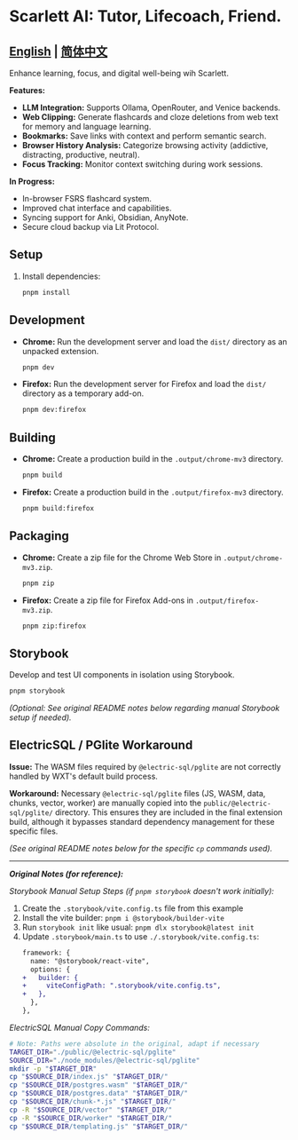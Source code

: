 # Scarlett AI: Tutor, Lifecoach, Friend.

[English](README.md) | [简体中文](README.zh.md)
---

Enhance learning, focus, and digital well-being wih Scarlett.

**Features:**
*   **LLM Integration:** Supports Ollama, OpenRouter, and Venice backends.
*   **Web Clipping:** Generate flashcards and cloze deletions from web text for memory and language learning.
*   **Bookmarks:** Save links with context and perform semantic search.
*   **Browser History Analysis:** Categorize browsing activity (addictive, distracting, productive, neutral).
*   **Focus Tracking:** Monitor context switching during work sessions.

**In Progress:**
*   In-browser FSRS flashcard system.
*   Improved chat interface and capabilities.
*   Syncing support for Anki, Obsidian, AnyNote.
*   Secure cloud backup via Lit Protocol.

## Setup

1.  Install dependencies:
    ```sh
    pnpm install
    ```

## Development

*   **Chrome:** Run the development server and load the `dist/` directory as an unpacked extension.
    ```sh
    pnpm dev
    ```
*   **Firefox:** Run the development server for Firefox and load the `dist/` directory as a temporary add-on.
    ```sh
    pnpm dev:firefox
    ```

## Building

*   **Chrome:** Create a production build in the `.output/chrome-mv3` directory.
    ```sh
    pnpm build
    ```
*   **Firefox:** Create a production build in the `.output/firefox-mv3` directory.
    ```sh
    pnpm build:firefox
    ```

## Packaging

*   **Chrome:** Create a zip file for the Chrome Web Store in `.output/chrome-mv3.zip`.
    ```sh
    pnpm zip
    ```
*   **Firefox:** Create a zip file for Firefox Add-ons in `.output/firefox-mv3.zip`.
    ```sh
    pnpm zip:firefox
    ```

## Storybook

Develop and test UI components in isolation using Storybook.

```sh
pnpm storybook
```

*(Optional: See original README notes below regarding manual Storybook setup if needed).*

## ElectricSQL / PGlite Workaround

**Issue:** The WASM files required by `@electric-sql/pglite` are not correctly handled by WXT's default build process.

**Workaround:** Necessary `@electric-sql/pglite` files (JS, WASM, data, chunks, vector, worker) are manually copied into the `public/@electric-sql/pglite/` directory. This ensures they are included in the final extension build, although it bypasses standard dependency management for these specific files.

*(See original README notes below for the specific `cp` commands used).*

---

***Original Notes (for reference):***

*Storybook Manual Setup Steps (if `pnpm storybook` doesn't work initially):*
1. Create the `.storybook/vite.config.ts` file from this example
2. Install the vite builder: `pnpm i @storybook/builder-vite`
3. Run `storybook init` like usual: `pnpm dlx storybook@latest init`
4. Update `.storybook/main.ts` to use `./.storybook/vite.config.ts`:
   ```diff
   framework: {
     name: "@storybook/react-vite",
     options: {
   +   builder: {
   +     viteConfigPath: ".storybook/vite.config.ts",
   +   },
     },
   },
   ```

*ElectricSQL Manual Copy Commands:*
```sh
# Note: Paths were absolute in the original, adapt if necessary
TARGET_DIR="./public/@electric-sql/pglite"
SOURCE_DIR="./node_modules/@electric-sql/pglite"
mkdir -p "$TARGET_DIR"
cp "$SOURCE_DIR/index.js" "$TARGET_DIR/"
cp "$SOURCE_DIR/postgres.wasm" "$TARGET_DIR/"
cp "$SOURCE_DIR/postgres.data" "$TARGET_DIR/"
cp "$SOURCE_DIR/chunk-*.js" "$TARGET_DIR/"
cp -R "$SOURCE_DIR/vector" "$TARGET_DIR/"
cp -R "$SOURCE_DIR/worker" "$TARGET_DIR/"
cp "$SOURCE_DIR/templating.js" "$TARGET_DIR/"
```

